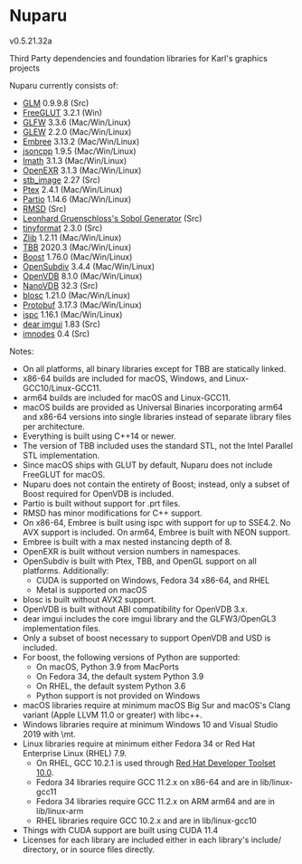Nuparu
======

v0.5.21.32a

Third Party dependencies and foundation libraries for Karl's graphics projects

Nuparu currently consists of:

* [GLM](http://glm.g-truc.net) 0.9.9.8 (Src)
* [FreeGLUT](http://freeglut.sourceforge.net) 3.2.1 (Win)
* [GLFW](http://www.glfw.org) 3.3.6 (Mac/Win/Linux)
* [GLEW](https://github.com/nigels-com/glew) 2.2.0 (Mac/Win/Linux)
* [Embree](https://embree.github.io) 3.13.2 (Mac/Win/Linux)
* [jsoncpp](https://github.com/open-source-parsers/jsoncpp) 1.9.5 (Mac/Win/Linux)
* [Imath](https://github.com/AcademySoftwareFoundation/Imath) 3.1.3 (Mac/Win/Linux)
* [OpenEXR](https://github.com/AcademySoftwareFoundation/openexr) 3.1.3 (Mac/Win/Linux)
* [stb_image](https://github.com/nothings/stb) 2.27 (Src)
* [Ptex](http://ptex.us) 2.4.1 (Mac/Win/Linux)
* [Partio](https://www.disneyanimation.com/technology/partio.html) 1.14.6 (Mac/Win/Linux)
* [RMSD](http://boscoh.com/code/) (Src)
* [Leonhard Gruenschloss's Sobol Generator](http://gruenschloss.org) (Src)
* [tinyformat](https://github.com/c42f/tinyformat) 2.3.0 (Src)
* [Zlib](https://www.zlib.net) 1.2.11 (Mac/Win/Linux)
* [TBB](https://www.threadingbuildingblocks.org/) 2020.3 (Mac/Win/Linux)
* [Boost](http://www.boost.org) 1.76.0 (Mac/Win/Linux)
* [OpenSubdiv](http://graphics.pixar.com/opensubdiv/docs/intro.html) 3.4.4 (Mac/Win/Linux)
* [OpenVDB](http://www.openvdb.org/) 8.1.0 (Mac/Win/Linux)
* [NanoVDB](http://www.openvdb.org/) 32.3 (Src)
* [blosc](https://github.com/Blosc) 1.21.0 (Mac/Win/Linux)
* [Protobuf](https://developers.google.com/protocol-buffers/) 3.17.3 (Mac/Win/Linux)
* [ispc](https://ispc.github.io) 1.16.1 (Mac/Win/Linux)
* [dear imgui](https://github.com/ocornut/imgui/releases) 1.83 (Src)
* [imnodes](https://github.com/Nelarius/imnodes) 0.4 (Src)

Notes:

* On all platforms, all binary libraries except for TBB are statically linked.
* x86-64 builds are included for macOS, Windows, and Linux-GCC10/Linux-GCC11.
* arm64 builds are included for macOS and Linux-GCC11.
* macOS builds are provided as Universal Binaries incorporating arm64 and x86-64 versions into single libraries instead of separate library files per architecture.
* Everything is built using C++14 or newer.
* The version of TBB included uses the standard STL, not the Intel Parallel STL implementation.
* Since macOS ships with GLUT by default, Nuparu does not include FreeGLUT for macOS.
* Nuparu does not contain the entirety of Boost; instead, only a subset of Boost required for OpenVDB is included.
* Partio is built without support for .prt files.
* RMSD has minor modifications for C++ support.
* On x86-64, Embree is built using ispc with support for up to SSE4.2. No AVX support is included. On arm64, Embree is built with NEON support.
* Embree is built with a max nested instancing depth of 8.
* OpenEXR is built without version numbers in namespaces.
* OpenSubdiv is built with Ptex, TBB, and OpenGL support on all platforms. Additionally:
    * CUDA is supported on Windows, Fedora 34 x86-64, and RHEL
    * Metal is supported on macOS
* blosc is built without AVX2 support.
* OpenVDB is built without ABI compatibility for OpenVDB 3.x.
* dear imgui includes the core imgui library and the GLFW3/OpenGL3 implementation files.
* Only a subset of boost necessary to support OpenVDB and USD is included.
* For boost, the following versions of Python are supported:
    * On macOS, Python 3.9 from MacPorts
    * On Fedora 34, the default system Python 3.9
    * On RHEL, the default system Python 3.6
    * Python support is not provided on Windows
* macOS libraries require at minimum macOS Big Sur and macOS's Clang variant (Apple LLVM 11.0 or greater) with libc++.
* Windows libraries require at minimum Windows 10 and Visual Studio 2019 with \mt.
* Linux libraries require at minimum either Fedora 34 or Red Hat Enterprise Linux (RHEL) 7.9.
    * On RHEL, GCC 10.2.1 is used through [Red Hat Developer Toolset 10.0](https://developers.redhat.com/products/developertoolset/updates/).
    * Fedora 34 libraries require GCC 11.2.x on x86-64 and are in lib/linux-gcc11
    * Fedora 34 libraries require GCC 11.2.x on ARM arm64 and are in lib/linux-arm
    * RHEL libraries require GCC 10.2.x and are in lib/linux-gcc10
* Things with CUDA support are built using CUDA 11.4
* Licenses for each library are included either in each library's include/ directory, or in source files directly.
